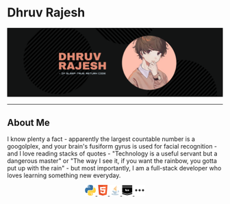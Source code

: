 <h1> Dhruv Rajesh </h1>

<!--Banner + caption -->
<p align="center">
  <img alt="banner" src="/gbanner.png">
</p>

<hr>

<h2> About Me </h2>
<p> I know plenty a fact - apparently the largest countable number is a googolplex, and your brain's fusiform gyrus is used for facial recognition - and I love reading stacks of quotes - "Technology is a useful servant but a dangerous master" or "The way I see it, if you want the rainbow, you gotta put up with the rain" - but most importantly, I am a full-stack developer who loves learning something new everyday. </p>

<p align="center">
  <a href="/projects/python"> <img src="/assets/python_icon.png" width="25" height="25" class="custom-img"> </a>
  <a href="/projects/htmlfive"> <img src="/assets/html_icon.png" width="25" height="25" class="custom-img"> </a>
  <a href="/projects/java"> <img src="/assets/java_icon.png" width="25" height="25" class="custom-img"> </a>
  <a href="/projects/lua"> <img src="/assets/lua_icon.png" width="25" height="25" class="custom-img"> </a>
  <a href="/projects/other"> <img src="/assets/other_icon.png" width="25" height="25" class="custom-img"> </a>
</p>
